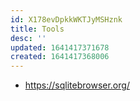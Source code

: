 ```yaml
---
id: X178evDpkkWKTJyMSHznk
title: Tools
desc: ''
updated: 1641417371678
created: 1641417368006
---
```


- <https://sqlitebrowser.org/>
